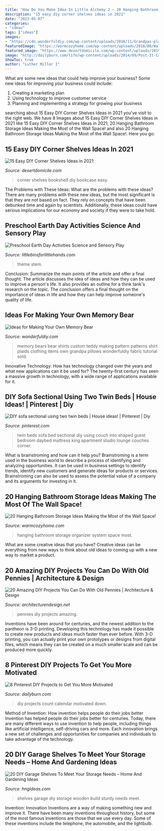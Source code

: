 ```yaml
---
title: "How Do You Make Idea In Little Alchemy 2 ~ 20 Hanging Bathroom Storage Ideas Making The Most Of The Wall Space!"
description: "15 easy diy corner shelves ideas in 2021"
date: "2023-05-07"
categories:
- "ideas"
tags: ["ideas"]
images:
- "https://cdn.wonderfuldiy.com/wp-content/uploads/2016/11/Grandpas-plaids.jpg"
featuredImage: "https://warmcozyhome.com/wp-content/uploads/2018/08/Wall-System-Hanging-Organizer-.jpg"
featured_image: "https://www.desertdomicile.com/wp-content/uploads/2019/12/13-Corner-Bookshelf-768x1024.jpg"
image: "http://dailyburn.com/life/wp-content/uploads/2014/09/Post-It-Calendar.jpg"
ShowToc: true
author: "Luther Miller I"
---
```



What are some new ideas that could help improve your business?
Some new ideas for improving your business could include: 
1. Creating a marketing plan 
2. Using technology to improve customer service 
3. Planning and implementing a strategy for growing your business 

	

		
searching about 15 Easy DIY Corner Shelves Ideas in 2021 you've visit to the right web. We have 8 Images about 15 Easy DIY Corner Shelves Ideas in 2021 like 15 Easy DIY Corner Shelves Ideas in 2021, 20 Hanging Bathroom Storage Ideas Making the Most of the Wall Space! and also 20 Hanging Bathroom Storage Ideas Making the Most of the Wall Space!. Here you go:
		
    
## 15 Easy DIY Corner Shelves Ideas In 2021

<img loading=lazy src="https://www.desertdomicile.com/wp-content/uploads/2019/12/13-Corner-Bookshelf-768x1024.jpg" onerror="this.onerror=null;this.src='https://tse2.mm.bing.net/th?id=OIP.YATkebGw-fkKFY9NbXA6xQHaJ4&amp;pid=15.1';" alt="15 Easy DIY Corner Shelves Ideas in 2021">

_Source: desertdomicile.com_

>corner shelves bookshelf diy bookcase easy. 

	

The Problems with These Ideas: What are the problems with these ideas?
There are many problems with these new ideas, but the most significant is that they are not based on fact. They rely on concepts that have been debunked time and again by scientists. Additionally, these ideas could have serious implications for our economy and society if they were to take hold.

    
## Preschool Earth Day Activities Science And Sensory Play

<img loading=lazy src="https://littlebinsforlittlehands.com/wp-content/uploads/2016/02/Preschool-Earth-Day-activities-science-STEM-and-sensory-play-idea-to-celebrate-Earth-Day-2.jpg" onerror="this.onerror=null;this.src='https://tse4.mm.bing.net/th?id=OIP.d3aQ4K3oziMVtZbDdP1EXAHaLH&amp;pid=15.1';" alt="Preschool Earth Day Activities Science and Sensory Play">

_Source: littlebinsforlittlehands.com_

>theme stem. 

	

Conclusion: Summarize the main points of the article and offer a final thought.
The article discusses the idea of ideas and how they can be used to improve a person's life. It also provides an outline for a think tank's research on the topic. The conclusion offers a final thought on the importance of ideas in life and how they can help improve someone's quality of life.

    
## Ideas For Making Your Own Memory Bear

<img loading=lazy src="https://cdn.wonderfuldiy.com/wp-content/uploads/2016/11/Grandpas-plaids.jpg" onerror="this.onerror=null;this.src='https://tse4.mm.bing.net/th?id=OIP.yItARqpsy_W-QFymfn7otQHaL7&amp;pid=15.1';" alt="Ideas for Making Your Own Memory Bear">

_Source: wonderfuldiy.com_

>memory bears bear shirts custom teddy making pattern patterns shirt plaids clothing items own grandpa pillows wonderfuldiy fabric tutorial sold. 

	

Innovative Technology: How has technology changed over the years and what new applications can it be used for?
The twenty-first century has seen a massive growth in technology, with a wide range of applications available for it.

    
## DIY Sofa Sectional Using Two Twin Beds | House Ideas! | Pinterest | Diy

<img loading=lazy src="https://s-media-cache-ak0.pinimg.com/736x/b2/0a/d3/b20ad3a139bc7bc56b0b41de58c153a7--twin-bed-sofa-two-twin-beds.jpg" onerror="this.onerror=null;this.src='https://tse3.mm.bing.net/th?id=OIP.q66Y7bX3dGT328F_1i46dQHaFj&amp;pid=15.1';" alt="DIY sofa sectional using two twin beds | House ideas! | Pinterest | Diy">

_Source: pinterest.com_

>twin beds sofa bed sectional diy using couch into shaped guest bedroom daybed mattress king apartment studio lounge couches corner. 

	

What is brainstroming and how can it help you?
Brainstroming is a term used in the business world to describe a process of identifying and analyzing opportunities. It can be used in business settings to identify trends, identify new customers and generate ideas for products or services. Brainstroming can also be used to assess the potential value of a company and its arguments for investing in it.

    
## 20 Hanging Bathroom Storage Ideas Making The Most Of The Wall Space!

<img loading=lazy src="https://warmcozyhome.com/wp-content/uploads/2018/08/Wall-System-Hanging-Organizer-.jpg" onerror="this.onerror=null;this.src='https://tse3.mm.bing.net/th?id=OIP.kgA7LLPQXosGUWUxNk_ISQHaNK&amp;pid=15.1';" alt="20 Hanging Bathroom Storage Ideas Making the Most of the Wall Space!">

_Source: warmcozyhome.com_

>hanging bathroom storage organizer system space most. 

	

What are some creative ideas that you have?
Creative ideas can be everything from new ways to think about old ideas to coming up with a new way to market a product.

    
## 20 Amazing DIY Projects You Can Do With Old Pennies | Architecture &amp; Design

<img loading=lazy src="https://cdn.architecturendesign.net/wp-content/uploads/2015/07/AD-Amazing-DIY-Projects-You-Can-Do-With-Old-Pennies-3.jpg" onerror="this.onerror=null;this.src='https://tse4.mm.bing.net/th?id=OIP.MaaoRMHCiGJSsDEnIPXf5QHaHa&amp;pid=15.1';" alt="20 Amazing DIY Projects You Can Do With Old Pennies | Architecture &amp; Design">

_Source: architecturendesign.net_

>pennies diy projects amazing. 

	

Inventions have been around for centuries, and the newest addition to the pantheon is 3-D printing. Developing this technology has made it possible to create new products and ideas much faster than ever before. With 3-D printing, you can actually print your own prototypes or designs from digital files, which means they can be created on a much smaller scale and can be produced more quickly.

    
## 8 Pinterest DIY Projects To Get You More Motivated

<img loading=lazy src="http://dailyburn.com/life/wp-content/uploads/2014/09/Post-It-Calendar.jpg" onerror="this.onerror=null;this.src='https://tse1.mm.bing.net/th?id=OIP.xoL7J7ZPY-K-AK9HakKiGgHaKw&amp;pid=15.1';" alt="8 Pinterest DIY Projects to Get You More Motivated">

_Source: dailyburn.com_

>diy projects count calendar motivated down. 

	

Method of Invention: How invention helps people do their jobs better
Invention has helped people do their jobs better for centuries. Today, there are many different ways to use invention to help people, including things like artificial intelligence, self-driving cars and more. Each innovation brings a new set of challenges and opportunities for companies and individuals to take advantage of the technology.

    
## 20 DIY Garage Shelves To Meet Your Storage Needs – Home And Gardening Ideas

<img loading=lazy src="http://hngideas.com/wp-content/uploads/2016/10/sturdy-wooden-shelves1.jpg?x83805" onerror="this.onerror=null;this.src='https://tse2.mm.bing.net/th?id=OIP.4_nupM37FV-unRo-L-1UCAHaFj&amp;pid=15.1';" alt="20 DIY Garage Shelves To Meet Your Storage Needs – Home And Gardening Ideas">

_Source: hngideas.com_

>shelves garage diy storage wooden build sturdy needs meet. 

	

Invention: Innovation
Inventions are a way of making something new and improve it. There have been many inventions throughout history, but some of the most famous inventions are those that we use every day. Some of these inventions include the telephone, the automobile, and the lightbulb.

